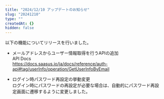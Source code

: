 ```yaml
---
title: "2024/12/10 アップデートのお知らせ"
slug: "20241210"
type: ""
createdAt: {}
hidden: false
---
```


以下の機能についてリリースを行いました。  

- メールアドレスからユーザー情報取得を行うAPIの追加  
API Docs  
https://docs.saasus.io/ja/docs/reference/auth-api#tag/userInfo/operation/GetUserInfoByEmail  

- ログイン時パスワード再設定の挙動変更  
ログイン時にパスワードの再設定が必要な場合は、自動的にパスワード再設定画面に遷移するように変更しました。  